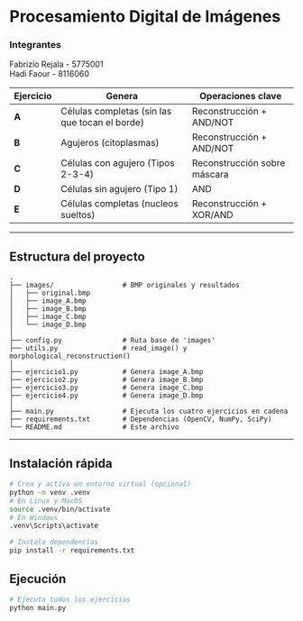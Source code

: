 # Procesamiento Digital de Imágenes

### Integrantes
Fabrizio Rejala - 5775001 \
Hadi Faour - 8116060

| Ejercicio | Genera | Operaciones clave |
|-----------|--------|-------------------|
| **A** | Células completas (sin las que tocan el borde) | Reconstrucción + AND/NOT |
| **B** | Agujeros (citoplasmas) | Reconstrucción + AND/NOT |
| **C** | Células con agujero (Tipos 2-3-4) | Reconstrucción sobre máscara |
| **D** | Células sin agujero (Tipo 1) | AND |
| **E** | Células completas (nucleos sueltos) | Reconstrucción + XOR/AND |

---

## Estructura del proyecto
```text
.
├── images/                 # BMP originales y resultados
│   ├── original.bmp
│   ├── image_A.bmp
│   ├── image_B.bmp
│   ├── image_C.bmp
│   └── image_D.bmp
│
├── config.py               # Ruta base de 'images'
├── utils.py                # read_image() y morphological_reconstruction()
│
├── ejercicio1.py           # Genera image_A.bmp
├── ejercicio2.py           # Genera image_B.bmp
├── ejercicio3.py           # Genera image_C.bmp
├── ejercicio4.py           # Genera image_D.bmp
│
├── main.py                 # Ejecuta los cuatro ejercicios en cadena
├── requirements.txt        # Dependencias (OpenCV, NumPy, SciPy)
└── README.md               # Este archivo
```

---

## Instalación rápida

```bash
# Crea y activa un entorno virtual (opcional)
python -m venv .venv
# En Linux y MacOS
source .venv/bin/activate
# En Windows
.venv\Scripts\activate

# Instala dependencias
pip install -r requirements.txt
```

## Ejecución

```bash
# Ejecuta todos los ejercicios
python main.py
```

